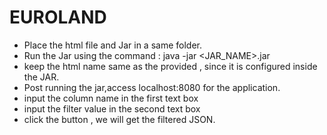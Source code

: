 # EUROLAND


*  Place the html file and Jar in a same folder.
*  Run the Jar using the command :  java -jar <JAR_NAME>.jar
*  keep the html name same as the provided , since it is configured inside the JAR.
*  Post running the jar,access localhost:8080 for the application.
*  input the column name in the first text box
*  input the filter value in the second text box
*  click the button , we will get the filtered JSON.
